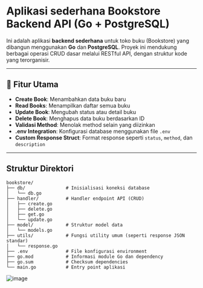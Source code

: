 # Aplikasi sederhana Bookstore Backend API (Go + PostgreSQL)  
  
Ini adalah aplikasi **backend sederhana** untuk toko buku (Bookstore) yang dibangun menggunakan **Go** dan **PostgreSQL**. Proyek ini mendukung berbagai operasi CRUD dasar melalui RESTful API, dengan struktur kode yang terorganisir.  
  
---  
  
## 🚀 Fitur Utama  
  
- **Create Book**: Menambahkan data buku baru  
- **Read Books**: Menampilkan daftar semua buku  
- **Update Book**: Mengubah status atau detail buku  
- **Delete Book**: Menghapus data buku berdasarkan ID  
- **Validasi Method**: Menolak method selain yang diizinkan  
- **.env Integration**: Konfigurasi database menggunakan file `.env`  
- **Custom Response Struct**: Format response seperti `status`, `method`, dan `description`  
  
---  
  
## Struktur Direktori

```
bookstore/  
├── db/               # Inisialisasi koneksi database  
│   └── db.go  
├── handler/          # Handler endpoint API (CRUD)  
│   ├── create.go  
│   ├── delete.go  
│   ├── get.go  
│   └── update.go  
├── model/            # Struktur model data  
│   └── models.go  
├── utils/            # Fungsi utility umum (seperti response JSON standar)  
│   └── response.go  
├── .env              # File konfigurasi environment  
├── go.mod            # Informasi module Go dan dependency  
├── go.sum            # Checksum dependencies  
└── main.go           # Entry point aplikasi  
```  

![image](https://github.com/user-attachments/assets/ddf77d92-7c20-4346-b1a8-cbc071e89824)

